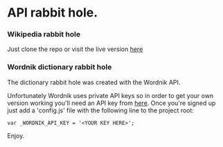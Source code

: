 # API rabbit hole.

### Wikipedia rabbit hole

Just clone the repo or visit the live version [here](https://finnhodgkin.github.io/rabbit-hole/wikipedia-rabbit-hole/index.html)

### Wordnik dictionary rabbit hole

The dictionary rabbit hole was created with the Wordnik API.

Unfortunately Wordnik uses private API keys so in order to get your own version working you'll need an API key from [here](http://developer.wordnik.com/). Once you're signed up just add a 'config.js' file with the following line to the project root:

`var _WORDNIK_API_KEY = '<YOUR KEY HERE>';`

Enjoy.
